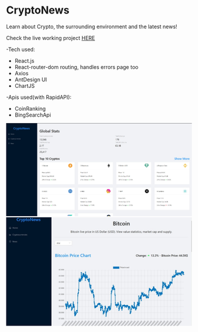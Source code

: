
# CryptoNews

Learn about Crypto, the surrounding environment and the latest news!

Check the live working project [HERE](https://precious-sopapillas-4fc728.netlify.app/)


-Tech used:

* React.js
* React-router-dom routing, handles errors page too
* Axios
* AntDesign UI
* ChartJS

-Apis used(with RapidAPI):

* CoinRanking
* BingSearchApi



![alt](./ExampleImg/Example2.jpg)
![alt](./ExampleImg/Example1.jpg)

